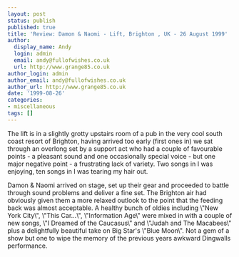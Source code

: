 ```yaml
---
layout: post
status: publish
published: true
title: 'Review: Damon & Naomi - Lift, Brighton , UK - 26 August 1999'
author:
  display_name: Andy
  login: admin
  email: andy@fullofwishes.co.uk
  url: http://www.grange85.co.uk
author_login: admin
author_email: andy@fullofwishes.co.uk
author_url: http://www.grange85.co.uk
date: '1999-08-26'
categories:
- miscellaneous
tags: []
---
```

<p>The lift is in a slightly grotty upstairs room of a pub in the very cool south coast resort of Brighton, having arrived too early (first ones in) we sat through an overlong set by a support act who had a couple of favourable points - a pleasant sound and one occasionally special voice - but one major negative point - a frustrating lack of variety. Two songs in I was enjoying, ten songs in I was tearing my hair out.</p>
<p>Damon & Naomi arrived on stage, set up their gear and proceeded to battle through sound problems and deliver a fine set. The Brighton air had obviously given them a more relaxed outlook to the point that the feeding back was almost acceptable. A healthy bunch of oldies including \"New York City\", \"This Car...\", \"Information Age\" were mixed in with a couple of new songs, \"I Dreamed of the Caucasus\" and \"Judah and The Macabees\" plus a delightfully beautiful take on Big Star's \"Blue Moon\". Not a gem of a show but one to wipe the memory of the previous years awkward Dingwalls performance.</p>
